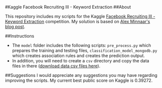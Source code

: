 #Kaggle Facebook Recruiting III - Keyword Extraction
##About

This repository includes my scripts for the Kaggle [Facebook Recruiting III - Keyword Extraction](http://www.kaggle.com/c/facebook-recruiting-iii-keyword-extraction) competition. My solution is based on [Alex Minnaar's blog post](http://alexminnaar.com/2013/09/14/facebook-recruiting-iii-keyword-extraction-part-1/).

##Instructions
* The `model` folder includes the following scripts: `pre_process.py` which prepares the training and testing files, `classification_model_mongodb.py` which creates association rules and creates the prediction output.
* In addition, you will need to create a `csv` directory and copy the data files in there ([download data csv files here](http://www.kaggle.com/c/facebook-recruiting-iii-keyword-extraction/data)).

##Suggestions
I would appreciate any suggestions you may have regarding improving the scripts. My current best public score on Kaggle is 0.39272.